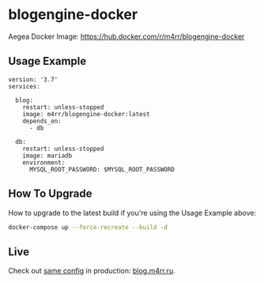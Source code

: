 # blogengine-docker

Aegea Docker Image: https://hub.docker.com/r/m4rr/blogengine-docker

## Usage Example 

```
version: '3.7'
services:

  blog:
    restart: unless-stopped
    image: m4rr/blogengine-docker:latest
    depends_on:
      - db
      
  db:
    restart: unless-stopped
    image: mariadb
    environment:
      MYSQL_ROOT_PASSWORD: $MYSQL_ROOT_PASSWORD

```

## How To Upgrade

How to upgrade to the latest build if you're using the Usage Example above:

```sh
docker-compose up --force-recreate --build -d
```

## Live 

Check out [same config](https://github.com/m4rr/blog_m4rr_ru_docker) in production: [blog.m4rr.ru](https://blog.m4rr.ru/).

